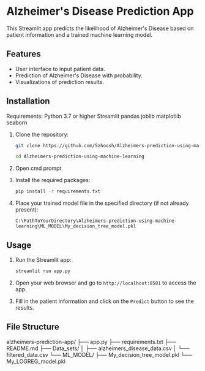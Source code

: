 # Alzheimer's Disease Prediction App

This Streamlit app predicts the likelihood of Alzheimer's Disease based on patient information and a trained machine learning model.

## Features

- User interface to input patient data.
- Prediction of Alzheimer's Disease with probability.
- Visualizations of prediction results.

## Installation

Requirements:
  Python 3.7 or higher
  Streamlit
  pandas
  joblib
  matplotlib
  seaborn

1. Clone the repository:

    ```bash
    git clone https://github.com/Szhoosh/Alzheimers-prediction-using-machine-learning.git

    cd Alzheimers-prediction-using-machine-learning
    ```

2. Open cmd prompt

3. Install the required packages:

    ```bash
    pip install -r requirements.txt
    ```

4. Place your trained model file in the specified directory (if not already present):
    ```plaintext
    C:\PathToYourDirectory\Alzheimers-prediction-using-machine-learning\ML_MODEL\My_decision_tree_model.pkl
    ```

## Usage

1. Run the Streamlit app:

    ```bash
    streamlit run app.py
    ```

2. Open your web browser and go to `http://localhost:8501` to access the app.

3. Fill in the patient information and click on the `Predict` button to see the results.


## File Structure

alzheimers-prediction-app/
├── app.py
├── requirements.txt
├── README.md
├── Data_sets/
│   ├── alzheimers_disease_data.csv
│   └── filtered_data.csv
└── ML_MODEL/
    ├── My_decision_tree_model.pkl
    └── My_LOGREG_model.pkl
